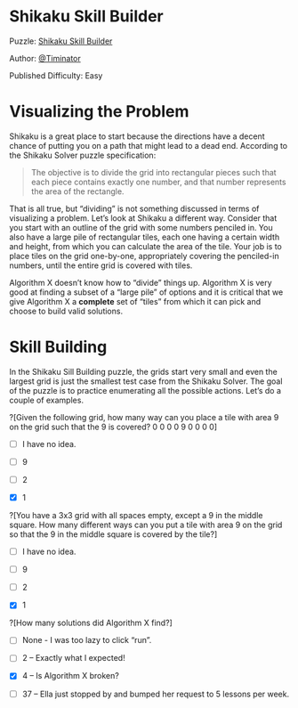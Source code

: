 # Shikaku Skill Builder

Puzzle: [Shikaku Skill Builder]()

Author: [@Timinator](https://www.codingame.com/profile/2df7157da821f39bbf6b36efae1568142907334)

Published Difficulty: Easy

# Visualizing the Problem

Shikaku is a great place to start because the directions have a decent chance of putting you on a path that might lead to a dead end. According to the Shikaku Solver puzzle specification:

>The objective is to divide the grid into rectangular pieces such that each piece contains exactly one number, and that number represents the area of the rectangle.

That is all true, but “dividing” is not something discussed in terms of visualizing a problem. Let’s look at Shikaku a different way. Consider that you start with an outline of the grid with some numbers penciled in. You also have a large pile of rectangular tiles, each one having a certain width and height, from which you can calculate the area of the tile. Your job is to place tiles on the grid one-by-one, appropriately covering the penciled-in numbers, until the entire grid is covered with tiles.

Algorithm X doesn’t know how to “divide” things up. Algorithm X is very good at finding a subset of a “large pile” of options and it is critical that we give Algorithm X a __complete__ set of “tiles” from which it can pick and choose to build valid solutions.

# Skill Building

In the Shikaku Sill Building puzzle, the grids start very small and even the largest grid is just the smallest test case from the Shikaku Solver. The goal of the puzzle is to practice enumerating all the possible actions. Let’s do a couple of examples.

?[Given the following grid, how many way can you place a tile with area 9 on the grid such that the 9 is covered?
0 0 0
0 9 0
0 0 0]
- [ ] I have no idea. 
- [ ] 9
- [ ] 2 
- [x] 1






?[You have a 3x3 grid with all spaces empty, except a 9 in the middle square. How many different ways can you put a tile with area 9 on the grid so that the 9 in the middle square is covered by the tile?]
- [ ] I have no idea. 
- [ ] 9
- [ ] 2 
- [x] 1


?[How many solutions did Algorithm X find?]
- [ ] None - I was too lazy to click “run”.
- [ ] 2 – Exactly what I expected!
- [x] 4 – Is Algorithm X broken?
- [ ] 37 – Ella just stopped by and bumped her request to 5 lessons per week.


